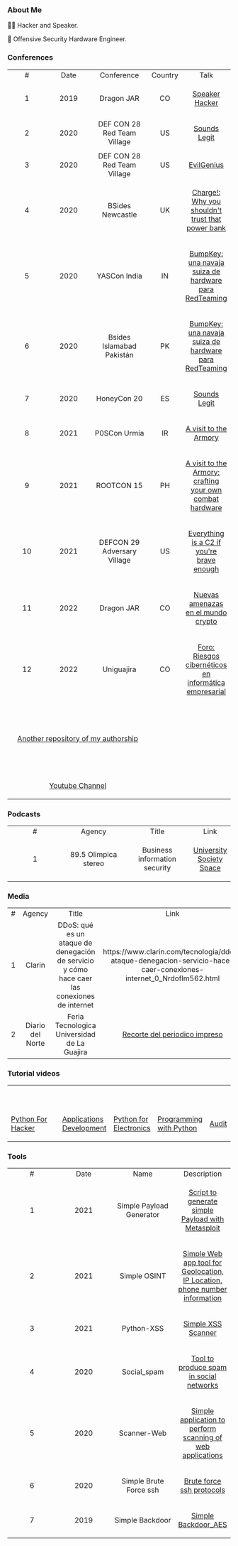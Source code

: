 ### About Me

🏴‍☠️ Hacker and Speaker.

🦾 Offensive Security Hardware Engineer. 

### Conferences

<table style="width: 100%; text-align: center;">
  <tr>
    <td style="width: 33%;">#</td>
    <td style="width: 33%;">Date</td>
    <td style="width: 33%;">Conference</td>
     <td style="width: 33%;">Country</td>
    <td style="width: 33%;">Talk</td>
  </tr>
   <tr>
    <td style="width: 33%;">1</td>
    <td style="width: 33%;">2019</td>
    <td style="width: 33%;">Dragon JAR</td>
     <td style="width: 33%;">CO</td>
    <td style="width: 33%;"><p><a href="https://github.com/larm182/El-parlante-hacker" target="_blank">Speaker Hacker</a></p></td>
  </tr>
  <tr>
    <td style="width: 33%;">2</td>
    <td style="width: 33%;">2020</td>
    <td style="width: 33%;">DEF CON 28 Red Team Village</td>
     <td style="width: 33%;">US</td>
    <td style="width: 33%;"><p><a href="https://github.com/larm182/Sounds-Legit" target="_blank">Sounds Legit</a></p></td>
  </tr>
  <tr>
  
   <tr>
    <td style="width: 33%;">3</td>
    <td style="width: 33%;">2020</td>
    <td style="width: 33%;">DEF CON 28 Red Team Village</td>
     <td style="width: 33%;">US</td>
    <td style="width: 33%;"><p><a href="https://github.com/larm182/EvilGenius" target="_blank">EvilGenius</a></p></td>
  </tr
  <tr>
  
   <tr>
    <td style="width: 33%;">4</td>
    <td style="width: 33%;">2020</td>
    <td style="width: 33%;"> BSides Newcastle</td>
     <td style="width: 33%;">UK</td>
    <td style="width: 33%;"><p><a href="https://github.com/larm182/charge" target="_blank">Charge!: Why you shouldn't trust that power bank</a></p></td>
  </tr
  <tr>
  
  <tr>
    <td style="width: 33%;">5</td>
    <td style="width: 33%;">2020</td>
    <td style="width: 33%;">YASCon India</td>
     <td style="width: 33%;">IN</td>
    <td style="width: 33%;"><p><a href="https://github.com/larm182/BumpKey-A-hardware-swiss-knife-for-RedTeaming" target="_blank">BumpKey: una navaja suiza de hardware para RedTeaming</a></p></td>
  </tr
  
  
  <tr>
    <td style="width: 33%;">6</td>
    <td style="width: 33%;">2020</td>
    <td style="width: 33%;">Bsides Islamabad Pakistán</td>
     <td style="width: 33%;">PK</td>
    <td style="width: 33%;"><p><a href="https://github.com/larm182/BumpKey-A-hardware-swiss-knife-for-RedTeaming" target="_blank">BumpKey: una navaja suiza de hardware para RedTeaming</a></p></td>
  </tr>
  
   <tr>
    <td style="width: 33%;">7</td>
    <td style="width: 33%;">2020</td>
    <td style="width: 33%;">HoneyCon 20</td>
     <td style="width: 33%;">ES</td>
    <td style="width: 33%;"><p><a href="https://github.com/larm182/Sounds-Legit" target="_blank">Sounds Legit</a></p></td>
  </tr>
  
  
  <tr>
    <td style="width: 33%;">8</td>
    <td style="width: 33%;">2021</td>
    <td style="width: 33%;">P0SCon Urmía</td>
     <td style="width: 33%;">IR</td>
    <td style="width: 33%;"><p><a href="https://github.com/larm182/A-visit-to-the-Armory" target="_blank">A visit to the Armory</a></p></td>
  </tr
    
   <tr>
    <td style="width: 33%;">9</td>
    <td style="width: 33%;">2021</td>
    <td style="width: 33%;">ROOTCON 15</td>
     <td style="width: 33%;">PH</td>
    <td style="width: 33%;"><p><a href="https://github.com/larm182/-A-visit-to-the-Armory-Building-your-own-Combat-Hardware" target="_blank">A visit to the Armory: crafting your own combat hardware</a></p></td>
  </tr>
  
   <tr>
    <td style="width: 33%;">10</td>
    <td style="width: 33%;">2021</td>
    <td style="width: 33%;">DEFCON 29 Adversary Village</td>
     <td style="width: 33%;">US</td>
    <td style="width: 33%;"><p><a href="https://github.com/larm182/Everything-is-a-C2-if-you-re-brave-enough" target="_blank">Everything is a C2 if you're brave enough</a></p></td>
  </tr>
  
  <tr>
    <td style="width: 33%;">11</td>
    <td style="width: 33%;">2022</td>
    <td style="width: 33%;">Dragon JAR</td>
     <td style="width: 33%;">CO</td>
    <td style="width: 33%;"><p><a href="https://github.com/larm182/QuemandoLosPuentes" target="_blank">Nuevas amenazas en el mundo crypto</a></p></td>
  </tr>
  
   <tr>
    <td style="width: 33%;">12</td>
    <td style="width: 33%;">2022</td>
    <td style="width: 33%;">Uniguajira</td>
     <td style="width: 33%;">CO</td>
    <td style="width: 33%;"><p><a href="https://github.com/larm182/Foro" target="_blank">Foro: Riesgos cibernéticos en informática empresarial</a></p></td>
  </tr>
  
  <tr>
     
  <tr>  
    <td colspan="3" style="width: 100%; padding-top: 50px;"><p><a href="https://github.com/aureliohacking" target="_blank">Another repository of my authorship</a></p></td>
  </tr>
  <tr>
    <td  colspan="3" style="width: 100%; padding-top: 50px;"><p><a href="https://www.youtube.com/c/LuisAngelRamirezMendoza" target="_blank">Youtube Channel</a></p></td>
  </tr>
</table>

### Podcasts

<table style="width: 100%; text-align: center;">
  <tr>
    <td style="width: 33%;">#</td>
    <td style="width: 33%;">Agency</td>
    <td style="width: 33%;">Title</td>
     <td style="width: 33%;">Link</td>    
  </tr>
  
   <tr>
    <td style="width: 33%;">1</td>
    <td style="width: 33%;">89.5 Olimpica stereo</td>
    <td style="width: 33%;">Business information security</td>
      <td style="width: 33%;"><p><a href="https://drive.google.com/file/d/12iofR6aaouquaG5mbb7pdbkzOxKsaorP/view?usp=share_link" target="_blank">University Society Space</a></p></td>
  </table>
  


### Media
<table style="width: 100%; text-align: center;">
  <tr>
    <td style="width: 33%;">#</td>
    <td style="width: 33%;">Agency</td>
    <td style="width: 33%;">Title</td>
     <td style="width: 33%;">Link</td>    
  </tr>
  
   <tr>
    <td style="width: 33%;">1</td>
    <td style="width: 33%;">Clarin</td>
    <td style="width: 33%;">DDoS: qué es un ataque de denegación de servicio y cómo hace caer las conexiones de internet</td>
     <td style="width: 33%;">https://www.clarin.com/tecnologia/ddos-ataque-denegacion-servicio-hace-caer-conexiones-internet_0_Nrdoflm562.html</td>    
  </tr>
  
   <tr>
    <td style="width: 33%;">2</td>
    <td style="width: 33%;">Diario del Norte</td>
    <td style="width: 33%;">Feria Tecnologica Universidad de La Guajira</td>
     <td style="width: 33%;"><p><a href="https://drive.google.com/file/d/1ZMTGnmJ9mQqQ3V62r2eki9veetrCnhtt/view?usp=sharing" target="_blank">Recorte del periodico impreso</a></p></td>
  </table>


### Tutorial videos

<table>
<tr>     
  <tr>  
    <td colspan="3" style="width: 100%; padding-top: 50px;"><p><a href="https://www.youtube.com/playlist?list=PL0bbqRB4e6O8R1qTlg6AEPx8HqrAd5RZO" target="_blank">Python For Hacker</a></p></td>
    <td colspan="3" style="width: 100%; padding-top: 50px;"><p><a href="https://www.youtube.com/playlist?list=PL0bbqRB4e6O-DArtjV8Rn12zKSdLrRi_j" target="_blank">Applications Development</a></p></td>
    <td colspan="3" style="width: 100%; padding-top: 50px;"><p><a href="https://www.youtube.com/playlist?list=PL0bbqRB4e6O8bmYzWuNK_I-KfBCB2ybYr" target="_blank">Python for Electronics</a></p></td>
    <td colspan="3" style="width: 100%; padding-top: 50px;"><p><a href="https://www.youtube.com/playlist?list=PL0bbqRB4e6O8OxYIfuWwwGI42TFnaAqmY" target="_blank">Programming with Python</a></p></td>
    <td colspan="3" style="width: 100%; padding-top: 50px;"><p><a href="https://www.youtube.com/playlist?list=PL0bbqRB4e6O9KV7-q4H2sHYt-4ozHMDrU" target="_blank">Audit</a></p></td>
  </tr>
 </table>

### Tools 

<table style="width: 100%; text-align: center;">
  <tr>
    <td style="width: 33%;">#</td>
    <td style="width: 33%;">Date</td>
    <td style="width: 33%;">Name</td>
     <td style="width: 33%;">Description</td>    
  </tr>
  
   <tr>
    <td style="width: 33%;">1</td>
    <td style="width: 33%;">2021</td>
    <td style="width: 33%;">Simple Payload Generator</td>
    <td style="width: 33%;"><p><a href="https://github.com/larm182/Simple-Generador-de-Payload" target="_blank">Script to generate simple Payload with Metasploit</a></p></td>
       
  </tr>
  
  <tr>
    <td style="width: 33%;">2</td>
    <td style="width: 33%;">2021</td>
    <td style="width: 33%;">Simple OSINT</td>
    <td style="width: 33%;"><p><a href="https://github.com/larm182/Simple-OSINT" target="_blank">Simple Web app tool for Geolocation, IP Location, phone number information</a></p></td>
       
  </tr>
  
  <tr>
    <td style="width: 33%;">3</td>
    <td style="width: 33%;">2021</td>
    <td style="width: 33%;">Python-XSS</td>
    <td style="width: 33%;"><p><a href="https://github.com/larm182/Python-XSS" target="_blank">Simple XSS Scanner</a></p></td>
       
  </tr>
  
   <tr>
    <td style="width: 33%;">4</td>
    <td style="width: 33%;">2020</td>
    <td style="width: 33%;">Social_spam</td>
    <td style="width: 33%;"><p><a href="https://github.com/aureliohacking/Social_spam" target="_blank">Tool to produce spam in social networks</a></p></td>
       
  </tr>
  
   <tr>
    <td style="width: 33%;">5</td>
    <td style="width: 33%;">2020</td>
    <td style="width: 33%;">Scanner-Web</td>
    <td style="width: 33%;"><p><a href="https://github.com/aureliohacking/Scanner-Web" target="_blank">Simple application to perform scanning of web applications</a></p></td>
       
  </tr>
  
  <tr>
    <td style="width: 33%;">6</td>
    <td style="width: 33%;">2020</td>
    <td style="width: 33%;">Simple Brute Force ssh</td>
    <td style="width: 33%;"><p><a href="https://github.com/aureliohacking/Simple-Fuerza-Bruta-ssh" target="_blank">Brute force ssh protocols</a></p></td>
       
  </tr>
  
   <tr>
    <td style="width: 33%;">7</td>
    <td style="width: 33%;">2019</td>
    <td style="width: 33%;">Simple Backdoor</td>
    <td style="width: 33%;"><p><a href="https://github.com/aureliohacking/simple_backdoor-_AES" target="_blank">Simple Backdoor_AES</a></p></td>
       
  </tr>
  
 </table>



